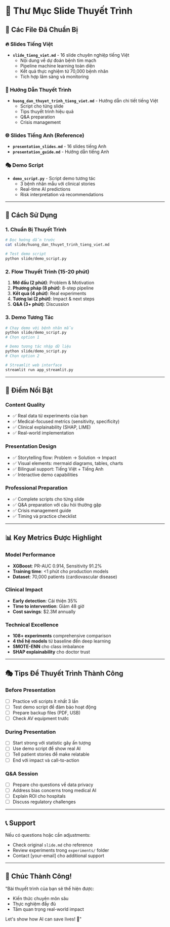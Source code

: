 # 📁 Thư Mục Slide Thuyết Trình

## 📄 **Các File Đã Chuẩn Bị**

### 🔥 **Slides Tiếng Việt**
- **`slide_tieng_viet.md`** - 16 slide chuyên nghiệp tiếng Việt
  - Nội dung về dự đoán bệnh tim mạch
  - Pipeline machine learning toàn diện
  - Kết quả thực nghiệm từ 70,000 bệnh nhân
  - Tích hợp lâm sàng và monitoring

### 📖 **Hướng Dẫn Thuyết Trình**
- **`huong_dan_thuyet_trinh_tieng_viet.md`** - Hướng dẫn chi tiết tiếng Việt
  - Script cho từng slide
  - Tips thuyết trình hiệu quả
  - Q&A preparation
  - Crisis management

### 🌐 **Slides Tiếng Anh (Reference)**
- **`presentation_slides.md`** - 16 slides tiếng Anh
- **`presentation_guide.md`** - Hướng dẫn tiếng Anh

### 🎭 **Demo Script**
- **`demo_script.py`** - Script demo tương tác
  - 3 bệnh nhân mẫu với clinical stories
  - Real-time AI predictions
  - Risk interpretation và recommendations

---

## 🚀 **Cách Sử Dụng**

### **1. Chuẩn Bị Thuyết Trình**
```bash
# Đọc hướng dẫn trước
cat slide/huong_dan_thuyet_trinh_tieng_viet.md

# Test demo script
python slide/demo_script.py
```

### **2. Flow Thuyết Trình (15-20 phút)**
1. **Mở đầu (2 phút)**: Problem & Motivation
2. **Phương pháp (8 phút)**: 8-step pipeline
3. **Kết quả (4 phút)**: Real experiments
4. **Tương lai (2 phút)**: Impact & next steps
5. **Q&A (3+ phút)**: Discussion

### **3. Demo Tương Tác**
```bash
# Chạy demo với bệnh nhân mẫu
python slide/demo_script.py
# Chọn option 1

# Demo tương tác nhập dữ liệu
python slide/demo_script.py
# Chọn option 2

# Streamlit web interface
streamlit run app_streamlit.py
```

---

## 🎯 **Điểm Nổi Bật**

### **Content Quality**
- ✅ Real data từ experiments của bạn
- ✅ Medical-focused metrics (sensitivity, specificity)
- ✅ Clinical explainability (SHAP, LIME)
- ✅ Real-world implementation

### **Presentation Design**
- ✅ Storytelling flow: Problem → Solution → Impact
- ✅ Visual elements: mermaid diagrams, tables, charts
- ✅ Bilingual support: Tiếng Việt + Tiếng Anh
- ✅ Interactive demo capabilities

### **Professional Preparation**
- ✅ Complete scripts cho từng slide
- ✅ Q&A preparation với câu hỏi thường gặp
- ✅ Crisis management guide
- ✅ Timing và practice checklist

---

## 📊 **Key Metrics Được Highlight**

### **Model Performance**
- **XGBoost**: PR-AUC 0.914, Sensitivity 91.2%
- **Training time**: <1 phút cho production models
- **Dataset**: 70,000 patients (cardiovascular disease)

### **Clinical Impact**
- **Early detection**: Cải thiện 35%
- **Time to intervention**: Giảm 48 giờ
- **Cost savings**: $2.3M annually

### **Technical Excellence**
- **108+ experiments** comprehensive comparison
- **4 thế hệ models** từ baseline đến deep learning
- **SMOTE-ENN** cho class imbalance
- **SHAP explainability** cho doctor trust

---

## 🎭 **Tips Để Thuyết Trình Thành Công**

### **Before Presentation**
- [ ] Practice với scripts ít nhất 3 lần
- [ ] Test demo script để đảm bảo hoạt động
- [ ] Prepare backup files (PDF, USB)
- [ ] Check AV equipment trước

### **During Presentation**
- [ ] Start strong với statistic gây ấn tượng
- [ ] Use demo script để show real AI
- [ ] Tell patient stories để make relatable
- [ ] End với impact và call-to-action

### **Q&A Session**
- [ ] Prepare cho questions về data privacy
- [ ] Address bias concerns trong medical AI
- [ ] Explain ROI cho hospitals
- [ ] Discuss regulatory challenges

---

## 📞 **Support**

Nếu có questions hoặc cần adjustments:
- Check original `slide.md` cho reference
- Review experiments trong `experiments/` folder
- Contact [your-email] cho additional support

---

## 🎉 **Chúc Thành Công!**

"Bài thuyết trình của bạn sẽ thể hiện được:
- Kiến thức chuyên môn sâu
- Thực nghiệm đầy đủ
- Tầm quan trọng real-world impact

Let's show how AI can save lives! 🚀"
